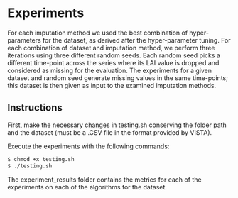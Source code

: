 # Experiments

For each imputation method we used the best combination of
hyper-parameters for the dataset, as derived after the 
hyper-parameter tuning. For each combination of dataset and imputation 
method, we perform three iterations using three different random seeds. 
Each random seed picks a different time-point across the series where its 
LAI value is dropped and considered as missing for the evaluation. 
The experiments for a given dataset and random seed generate missing values 
in the same time-points; this dataset is then given as input to the 
examined imputation methods. 

## Instructions
First, make the necessary changes in testing.sh conserving the folder
path and the dataset (must be a .CSV file in the format provided by VISTA).

Execute the experiments with the following commands:
```sh
$ chmod +x testing.sh
$ ./testing.sh
```

The experiment_results folder contains the metrics for each of the experiments
on each of the algorithms for the dataset.